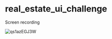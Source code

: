 # real_estate_ui_challenge

Screen recording


![qs1azEGJ3W](https://github.com/mustapha-amin/real_estate_ui_challenge/assets/70119794/4f930d5a-3190-4bdd-9eec-7bdc39aee08b)
